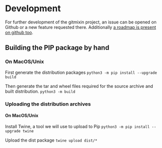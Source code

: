 # Development

For further development of the gitmixin project, an issue can be opened on Github or a new feature requested there. Additionally [a roadmap is present on github too](https://github.com/gnubyte/gitmixin/projects/1).


## Building the PIP package by hand

### On MacOS/Unix

First generate the distribution packages 
`python3 -m pip install --upgrade build`


Then generate the tar and wheel files required for the source archive and built distribution.
`python3 -m build`


### Uploading the distribution archives

#### On MacOS/Unix

Install Twine, a tool we will use to upload to Pip
`python3 -m pip install --upgrade twine`


Upload the dist package
`twine upload dist/*`